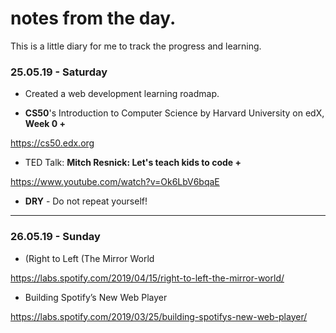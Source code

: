 # notes from the day.
This is a little diary for me to track the progress and learning.

### 25.05.19 - Saturday
- Created a web development learning roadmap.

- **CS50**'s Introduction to Computer Science by Harvard University on edX, **Week 0 +**

https://cs50.edx.org

- TED Talk: **Mitch Resnick: Let's teach kids to code +**

https://www.youtube.com/watch?v=Ok6LbV6bqaE

- **DRY** - Do not repeat yourself!

---

### 26.05.19 - Sunday
- (Right to Left (The Mirror World

https://labs.spotify.com/2019/04/15/right-to-left-the-mirror-world/

- Building Spotify’s New Web Player

https://labs.spotify.com/2019/03/25/building-spotifys-new-web-player/
